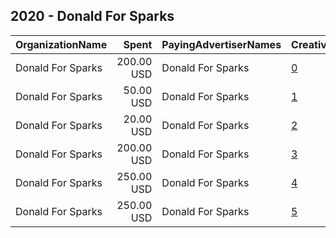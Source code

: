 ## 2020 - Donald For Sparks 
|OrganizationName|Spent|PayingAdvertiserNames|CreativeUrls|Impressions|Genders|AgeBrackets|CountryCodes|BillingAddresses|CandidateBallotInformation|
|:---|---:|:---|:---|---:|:---|:---|:---|:---|:---|
|Donald For Sparks|200.00 USD|Donald For Sparks|[0](https://www.snap.com/political-ads/asset/4660fed3a8679038c4661fc89c5b47fcec9b5157cf3cb0d1621e3bf91e2e6416?mediaType=png)|100,163||18+|united states|"926 4th Street,Sparks,89431,US"||
|Donald For Sparks|50.00 USD|Donald For Sparks|[1](https://www.snap.com/political-ads/asset/272ef9fe92d880d62c1ddba9eecd22492b201e8dc99dadb2672b05ff9a7d841a?mediaType=mp4)|27,439||18+|united states|"926 4th Street,Sparks,89431,US"|Donald For Sparks|
|Donald For Sparks|20.00 USD|Donald For Sparks|[2](https://www.snap.com/political-ads/asset/87283c00c29c322f9d69a13c81416cbc6a992e39da1d8321881d6fce6fe29956?mediaType=mp4)|10,444||18+|united states|"926 4th Street,Sparks,89431,US"|Donald Abbott|
|Donald For Sparks|200.00 USD|Donald For Sparks|[3](https://www.snap.com/political-ads/asset/87283c00c29c322f9d69a13c81416cbc6a992e39da1d8321881d6fce6fe29956?mediaType=mp4)|90,323||18+|united states|"926 4th Street,Sparks,89431,US"|Donald For Sparks|
|Donald For Sparks|250.00 USD|Donald For Sparks|[4](https://www.snap.com/political-ads/asset/4660fed3a8679038c4661fc89c5b47fcec9b5157cf3cb0d1621e3bf91e2e6416?mediaType=png)|54,165||18+|united states|"926 4th Street,Sparks,89431,US"||
|Donald For Sparks|250.00 USD|Donald For Sparks|[5](https://www.snap.com/political-ads/asset/87283c00c29c322f9d69a13c81416cbc6a992e39da1d8321881d6fce6fe29956?mediaType=mp4)|55,234||18+|united states|"926 4th Street,Sparks,89431,US"|Donald For Sparks|
